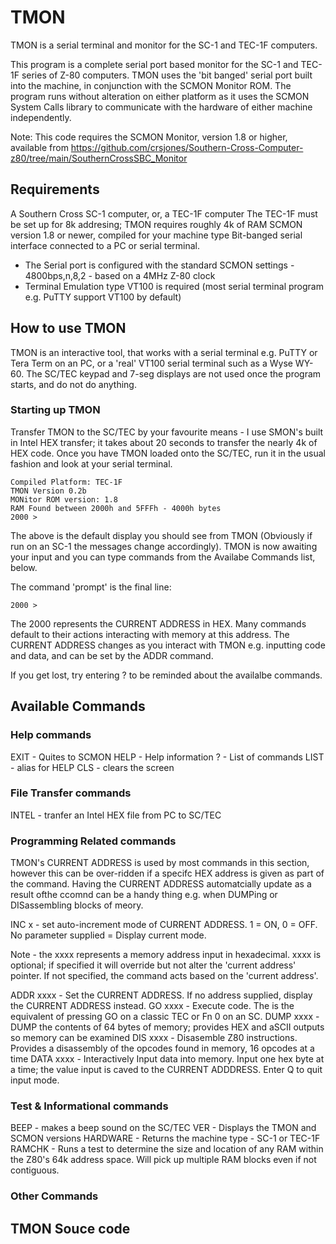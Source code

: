 # TMON
TMON is a serial terminal and monitor for the SC-1 and TEC-1F computers.

This program is a complete serial port based monitor for the SC-1 and TEC-1F series of Z-80 computers. TMON uses the 'bit banged' serial port built into the machine, in conjunction with the SCMON Monitor ROM. The program runs without alteration on either platform as it uses the SCMON System Calls library to communicate with the hardware of either machine independently.

Note: This code requires the SCMON Monitor, version 1.8 or higher, available from https://github.com/crsjones/Southern-Cross-Computer-z80/tree/main/SouthernCrossSBC_Monitor


## Requirements

A Southern Cross SC-1 computer, or, a TEC-1F computer
The TEC-1F must be set up for 8k addresing; TMON requires roughly 4k of RAM
SCMON version 1.8 or newer, compiled for your machine type
Bit-banged serial interface connected to a PC or serial terminal.
 - The Serial port is configured with the standard SCMON settings - 4800bps,n,8,2 - based on a 4MHz Z-80 clock
 - Terminal Emulation type VT100 is required (most serial terminal program e.g. PuTTY support VT100 by default)

## How to use TMON

TMON is an interactive tool, that works with a serial terminal e.g. PuTTY or Tera Term on an PC, or a 'real' VT100 serial terminal such as a Wyse WY-60. The SC/TEC keypad and 7-seg displays are not used once the program starts, and do not do anything.

### Starting up TMON

Transfer TMON to the SC/TEC by your favourite means - I use SMON's built in Intel HEX transfer; it takes about 20 seconds to transfer the nearly 4k of HEX code. Once you have TMON loaded onto the SC/TEC, run it in the usual fashion and look at your serial terminal.

```
Compiled Platform: TEC-1F
TMON Version 0.2b
MONitor ROM version: 1.8
RAM Found between 2000h and 5FFFh - 4000h bytes
2000 >
```

The above is the default display you should see from TMON (Obviously if run on an SC-1 the messages change accordingly). TMON is now awaiting your input and you can type commands from the Availabe Commands list, below.

The command 'prompt' is the final line:

````
2000 > 
````

The 2000 represents the CURRENT ADDRESS in HEX. Many commands default to their actions interacting with memory at this address. The CURRENT ADDRESS changes as you interact with TMON e.g. inputting code and data, and can be set by the ADDR command.

If you get lost, try entering ? to be reminded about the availalbe commands.

## Available Commands

### Help commands

EXIT  - Quites to SCMON
HELP  - Help information
? - List of commands
LIST - alias for HELP
CLS - clears the screen

### File Transfer commands

INTEL - tranfer an Intel HEX file from PC to SC/TEC

### Programming Related commands

TMON's CURRENT ADDRESS is used by most commands in this section, however this can be over-ridden if a specifc HEX address is given as part of the command. Having the CURRENT ADDRESS automatcially update as a result ofthe ccomnd can be a handy thing e.g. when DUMPing or DISassembling blocks of meory.

INC x - set auto-increment mode of CURRENT ADDRESS. 1 = ON, 0 = OFF. No parameter supplied = Display current mode.

Note - the xxxx represents a memory address input in hexadecimal. xxxx is optional; if specified it will override but not alter the 'current address' pointer. If not specified, the command acts based on the 'current address'.

ADDR xxxx - Set the CURRENT ADDRESS. If no address supplied, display the CURRENT ADDRESS instead.
GO xxxx - Execute code. The is the equivalent of pressing GO on a classic TEC or Fn 0 on an SC.
DUMP xxxx - DUMP the contents of 64 bytes of memory; provides HEX and aSCII outputs so memory can be examined
DIS xxxx - Disasemble Z80 instructions. Provides a disassembly of the opcodes found in memory, 16 opcodes at a time
DATA xxxx - Interactively Input data into memory. Input one hex byte at a time; the value input is caved to the CURRENT ADDDRESS. Enter Q to quit input mode.


### Test & Informational commands

BEEP  - makes a beep sound on the SC/TEC
VER - Displays the TMON and SCMON versions
HARDWARE - Returns the machine type - SC-1 or TEC-1F
RAMCHK - Runs a test to determine the size and location of any RAM within the Z80's 64k address space. Will pick up multiple RAM blocks even if not contiguous.

### Other Commands



## TMON Souce code
